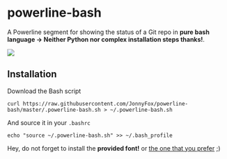 # powerline-bash
A Powerline segment for showing the status of a Git repo in **pure bash language -> Neither Python nor complex installation steps thanks!**.

![](https://github.com/JonnyFox/powerline-bash/raw/master/screenshot.PNG)

## Installation

Download the Bash script

    curl https://raw.githubusercontent.com/JonnyFox/powerline-bash/master/.powerline-bash.sh > ~/.powerline-bash.sh

And source it in your `.bashrc`

    echo "source ~/.powerline-bash.sh" >> ~/.bash_profile

Hey, do not forget to install the **provided font!** or [the one that you prefer](https://github.com/powerline/fonts) ;)
